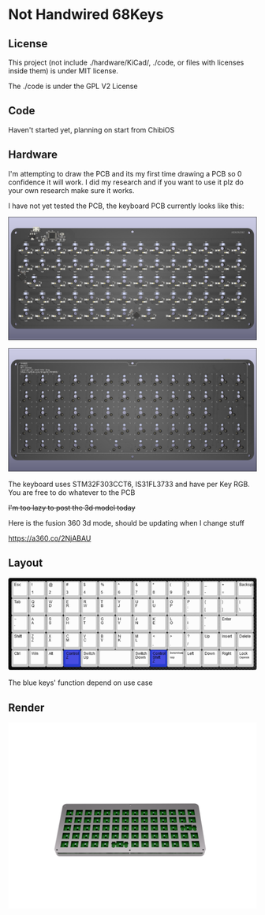 # Not Handwired 68Keys

## License

This project (not include ./hardware/KiCad/, ./code, or files with licenses inside them) is under MIT license.

The ./code is under the GPL V2 License

## Code

Haven't started yet, planning on start from ChibiOS



## Hardware

I'm attempting to draw the PCB and its my first time drawing a PCB so 0 confidence it will work. I did my research and if you want to use it plz do your own research make sure it works.

I have not yet tested the PCB, the keyboard PCB currently looks like this:

![PCB_Front](./picture/PCB_Front.png)


![PCB_Back](./picture/PCB_Back.png)

The keyboard uses STM32F303CCT6, IS31FL3733 and have per Key RGB. You are free to do whatever to the PCB



~~I'm too lazy to post the 3d model today~~

Here is the fusion 360 3d mode, should be updating when I change stuff

https://a360.co/2NjABAU

## Layout

![keyboard-layout](./picture/keyboard-layout.png)

The blue keys' function depend on use case

## Render

![2020-Jan-12_06-25-50AM-000_CustomizedView24958762938_png_alpha](./picture/2020-Jan-12_06-25-50AM-000_CustomizedView24958762938_png_alpha.png)
